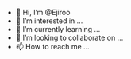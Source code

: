 - 👋 Hi, I’m @Ejiroo
- 👀 I’m interested in ...
- 🌱 I’m currently learning ...
- 💞️ I’m looking to collaborate on ...
- 📫 How to reach me ...

<!---
Ejiroo/Ejiroo is a ✨ special ✨ repository because its `README.md` (this file) appears on your GitHub profile.
You can click the Preview link to take a look at your changes.
--->
